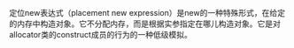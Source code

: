 定位new表达式（placement new expression）是new的一种特殊形式，在给定的内存中构造对象。它不分配内存，而是根据实参指定在哪儿构造对象。它是对allocator类的construct成员的行为的一种低级模拟。

